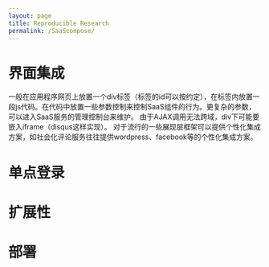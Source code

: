 ```yaml
---
layout: page
title: Reproducible Research
permalink: /SaaScompose/
---
```

# 界面集成 #
一般在应用程序网页上放置一个div标签（标签的id可以按约定），在标签内放置一段js代码。在代码中放置一些参数控制来控制SaaS组件的行为。更复杂的参数，可以进入SaaS服务的管理控制台来维护。
由于AJAX调用无法跨域，div下可能要嵌入iframe（disqus这样实现）。
对于流行的一些展现层框架可以提供个性化集成方案，如社会化评论服务往往提供wordpress、facebook等的个性化集成方案。
# 单点登录 #

# 扩展性 #

# 部署 #
